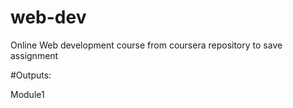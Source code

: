 # web-dev
Online Web development course  from coursera repository to save assignment  

#Outputs: 

Module1
